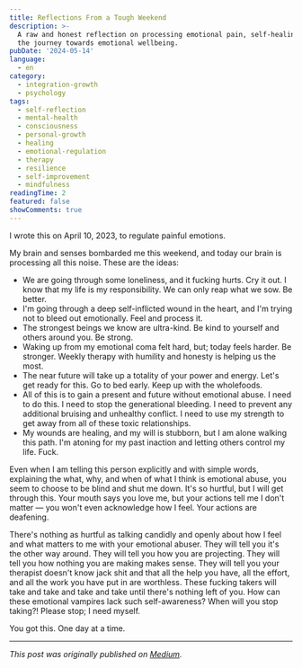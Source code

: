 ```yaml
---
title: Reflections From a Tough Weekend
description: >-
  A raw and honest reflection on processing emotional pain, self-healing, and
  the journey towards emotional wellbeing.
pubDate: '2024-05-14'
language:
  - en
category:
  - integration-growth
  - psychology
tags:
  - self-reflection
  - mental-health
  - consciousness
  - personal-growth
  - healing
  - emotional-regulation
  - therapy
  - resilience
  - self-improvement
  - mindfulness
readingTime: 2
featured: false
showComments: true
---
```


I wrote this on April 10, 2023, to regulate painful emotions.

My brain and senses bombarded me this weekend, and today our brain is processing all this noise. These are the ideas:

- We are going through some loneliness, and it fucking hurts. Cry it out. I know that my life is my responsibility. We can only reap what we sow. Be better.
- I'm going through a deep self-inflicted wound in the heart, and I'm trying not to bleed out emotionally. Feel and process it.
- The strongest beings we know are ultra-kind. Be kind to yourself and others around you. Be strong.
- Waking up from my emotional coma felt hard, but; today feels harder. Be stronger. Weekly therapy with humility and honesty is helping us the most.
- The near future will take up a totality of your power and energy. Let's get ready for this. Go to bed early. Keep up with the wholefoods.
- All of this is to gain a present and future without emotional abuse. I need to do this. I need to stop the generational bleeding. I need to prevent any additional bruising and unhealthy conflict. I need to use my strength to get away from all of these toxic relationships.
- My wounds are healing, and my will is stubborn, but I am alone walking this path. I'm atoning for my past inaction and letting others control my life. Fuck.

Even when I am telling this person explicitly and with simple words, explaining the what, why, and when of what I think is emotional abuse, you seem to choose to be blind and shut me down. It's so hurtful, but I will get through this. Your mouth says you love me, but your actions tell me I don't matter — you won't even acknowledge how I feel. Your actions are deafening.

There's nothing as hurtful as talking candidly and openly about how I feel and what matters to me with your emotional abuser. They will tell you it's the other way around. They will tell you how you are projecting. They will tell you how nothing you are making makes sense. They will tell you your therapist doesn't know jack shit and that all the help you have, all the effort, and all the work you have put in are worthless. These fucking takers will take and take and take and take until there's nothing left of you. How can these emotional vampires lack such self-awareness? When will you stop taking?! Please stop; I need myself.

You got this. One day at a time.

---

_This post was originally published on [Medium](https://medium.com/@wizards777/reflections-from-a-tough-weekend-154e8c2a13b7)._
